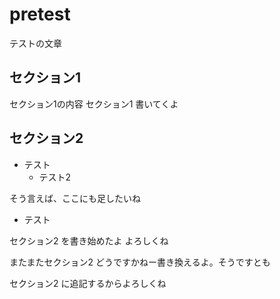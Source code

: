 # pretest

テストの文章

## セクション1

セクション1の内容
セクション1 書いてくよ

## セクション2

- テスト
  - テスト2

そう言えば、ここにも足したいね

* テスト

セクション2 を書き始めたよ
よろしくね

またまたセクション2 どうですかねー書き換えるよ。そうですとも

セクション2 に追記するからよろしくね
